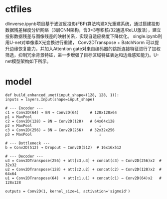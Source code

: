 # ctfiles
dlinverse.ipynb项目基于滤波反投影(FBP)算法构建X光重建系统，通过搭建投影数据残差梯度分析网络（3层CNN架构，含3×3卷积核/32通道/ReLU激活），建立投影数据残差与图像残差的映射关系，实现自适应梯度下降优化。
single.ipynb利用U-net对单像素X光变换进行重建， Conv2DTranspose + BatchNorm 可以提升边缘恢复能力，并加入Attention gate对来自编码器的跳跃连接特征进行了加权筛选，抑制冗余背景特征，进一步增强了目标区域特征表达和边缘感知能力。U-net模型架构如下所示。
# model
    def build_enhanced_unet(input_shape=(128, 128, 1)):
    inputs = layers.Input(shape=input_shape)

    # --- Encoder ---
    c1 = Conv2D(64) → BN → Conv2D(64)     # 128x128x64
    p1 = MaxPool                              ↓
    c2 = Conv2D(128) → BN → Conv2D(128)   # 64x64x128
    p2 = MaxPool                              ↓
    c3 = Conv2D(256) → BN → Conv2D(256)   # 32x32x256
    p3 = MaxPool                              ↓

    # --- Bottleneck ---
    b = Conv2D(512) → Dropout → Conv2D(512)  # 16x16x512

    # --- Decoder ---
    u3 = Conv2DTranspose(256) + att[c3,u3] + concat(c3) → Conv2D(256)x2  # 32x32
    u2 = Conv2DTranspose(128) + att[c2,u2] + concat(c2) → Conv2D(128)x2  # 64x64
    u1 = Conv2DTranspose(64)  + att[c1,u1] + concat(c1) → Conv2D(64)x2   # 128x128

    outputs = Conv2D(1, kernel_size=1, activation='sigmoid')
